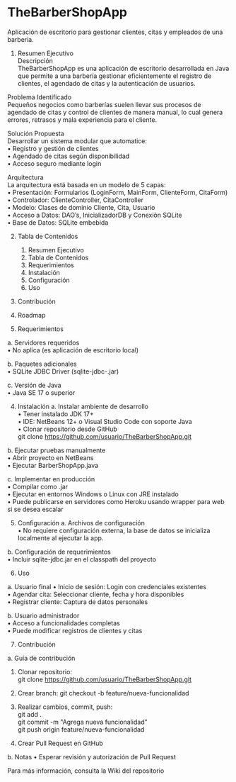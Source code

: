 # TheBarberShopApp
Aplicación de escritorio para gestionar clientes, citas y empleados de una barbería.  

1. Resumen Ejecutivo  
Descripción  
TheBarberShopApp es una aplicación de escritorio desarrollada en Java que permite a una barbería gestionar eficientemente el registro de clientes, el agendado de citas y la autenticación de usuarios.  

Problema Identificado  
Pequeños negocios como barberías suelen llevar sus procesos de agendado de citas y control de clientes de manera manual, lo cual genera errores, retrasos y mala experiencia para el cliente.  

Solución Propuesta  
Desarrollar un sistema modular que automatice:  
•	Registro y gestión de clientes  
•	Agendado de citas según disponibilidad  
•	Acceso seguro mediante login  

Arquitectura  
La arquitectura está basada en un modelo de 5 capas:  
•	Presentación: Formularios (LoginForm, MainForm, ClienteForm, CitaForm)  
•	Controlador: ClienteController, CitaController  
•	Modelo: Clases de dominio Cliente, Cita, Usuario  
•	Acceso a Datos: DAO’s, InicializadorDB y Conexión SQLite  
•	Base de Datos: SQLite embebida  

2. Tabla de Contenidos  
   
	1. Resumen Ejecutivo
	2. Tabla de Contenidos
	3. Requerimientos
	4. Instalación
	5. Configuración
	6. Uso
  7. Contribución
  8. Roadmap
  
3. Requerimientos  

a. Servidores requeridos  
•	No aplica (es aplicación de escritorio local)  

b. Paquetes adicionales  
•	SQLite JDBC Driver (sqlite-jdbc-<version>.jar)  

c. Versión de Java  
•	Java SE 17 o superior  

4. Instalación
a. Instalar ambiente de desarrollo  
•	Tener instalado JDK 17+  
•	IDE: NetBeans 12+ o Visual Studio Code con soporte Java  
•	Clonar repositorio desde GitHub  
git clone https://github.com/usuario/TheBarberShopApp.git  

b. Ejecutar pruebas manualmente  
•	Abrir proyecto en NetBeans  
•	Ejecutar BarberShopApp.java  

c. Implementar en producción  
•	Compilar como .jar  
•	Ejecutar en entornos Windows o Linux con JRE instalado  
•	Puede publicarse en servidores como Heroku usando wrapper para web si se desea escalar  

5. Configuración
a. Archivos de configuración  
•	No requiere configuración externa, la base de datos se inicializa localmente al ejecutar la app.  

b. Configuración de requerimientos  
•	Incluir sqlite-jdbc.jar en el classpath del proyecto  

6. Uso  

a. Usuario final
•	Inicio de sesión: Login con credenciales existentes    
•	Agendar cita: Seleccionar cliente, fecha y hora disponibles    
•	Registrar cliente: Captura de datos personales    

b. Usuario administrador    
•	Acceso a funcionalidades completas    
•	Puede modificar registros de clientes y citas    

7. Contribución  

a. Guía de contribución  
1.	Clonar repositorio:  
git clone https://github.com/usuario/TheBarberShopApp.git  

2.	Crear branch:
git checkout -b feature/nueva-funcionalidad  

3.	Realizar cambios, commit, push:  
git add .  
git commit -m "Agrega nueva funcionalidad"  
git push origin feature/nueva-funcionalidad  

4.	Crear Pull Request en GitHub  

b. Notas
•	Esperar revisión y autorización de Pull Request  

Para más información, consulta la Wiki del repositorio
